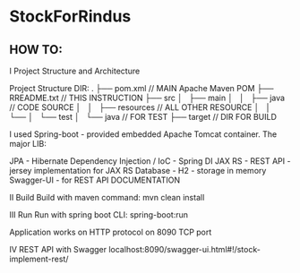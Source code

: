 # StockForRindus
HOW TO:
----------------------
I Project Structure and Architecture

Project Structure DIR:
.
├── pom.xml // MAIN Apache Maven POM
├── RREADME.txt // THIS INSTRUCTION
├── src
│   ├── main
│   │   ├── java // CODE SOURCE
│   │   ├── resources // ALL OTHER RESOURCE
│   │   └──
│   └── test
│       └── java // FOR TEST
├── target // DIR FOR BUILD

I used Spring-boot - provided embedded Apache Tomcat container.
The major LIB:

 JPA - Hibernate
 Dependency Injection / IoC - Spring DI
 JAX RS - REST API - jersey implementation for JAX RS
 Database - H2 - storage in memory
 Swagger-UI - for REST API DOCUMENTATION

II Build
Build with maven command:
mvn clean install

III Run
Run with spring boot CLI:
spring-boot:run

Application works on HTTP protocol on 8090 TCP port

IV REST API with Swagger
localhost:8090/swagger-ui.html#!/stock-implement-rest/
